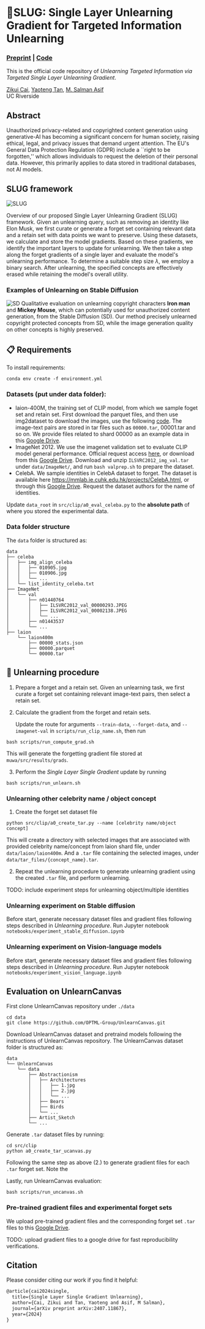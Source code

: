 # 🐛SLUG: Single Layer Unlearning Gradient for Targeted Information Unlearning

### [Preprint](https://arxiv.org/abs/2407.11867) | [Code](https://github.com/CSIPlab/slug)

This is the official code repository of *Unlearning Targeted Information via Targeted Single Layer Unlearning Gradient*.

 [Zikui Cai](https://zikuicai.github.io/), [Yaoteng Tan](https://ytengtan.github.io/), [M. Salman Asif](https://intra.ece.ucr.edu/~sasif/)<br>
 UC Riverside 
 

## Abstract
Unauthorized privacy-related and copyrighted content generation using generative-AI has becoming a significant concern for human society, raising ethical, legal, and privacy issues that demand urgent attention. The EU's General Data Protection Regulation (GDPR) include a ``right to be forgotten,'' which allows individuals to request the deletion of their personal data. However, this primarily applies to data stored in traditional databases, not AI models.

## SLUG framework

![SLUG](doc/framework.png)

Overview of our proposed Single Layer Unlearning Gradient (SLUG) framework. Given an unlearning query, such as removing an identity like Elon Musk, we first curate or generate a forget set containing relevant data and a retain set with data points we want to preserve. Using these datasets, we calculate and store the model gradients. Based on these gradients, we identify the important layers to update for unlearning. We then take a step along the forget gradients of a single layer and evaluate the model's unlearning performance. To determine a suitable step size $\lambda$, we employ a binary search. After unlearning, the specified concepts are effectively erased while retaining the model's overall utility.


### Examples of Unlearning on Stable Diffusion
![SD](doc/example-sd.png)
Qualitative evaluation on unlearning copyright characters **Iron man** and **Mickey Mouse**, which can potentially used for unauthorized content generation, from the Stable Diffusion (SD). Our method precisely unlearned copyright protected concepts from SD, while the image generation quality on other concepts is highly preserved.


## 📋 Requirements

To install requirements:

```setup
conda env create -f environment.yml
```


### Datasets (put under data folder):
- laion-400M, the training set of CLIP model, from which we sample foget set and retain set. First download the parquet files, and then use img2dataset to download the images, use the following [code](https://github.com/rom1504/img2dataset/blob/main/dataset_examples/laion400m.md). The image-text pairs are stored in tar files such as `00000.tar`, 00001.tar and so on. We provide files related to shard 00000 as an example data in this [Google Drive](https://drive.google.com/drive/folders/1K8DCnw3B56hUcxF-8SYWYo-AY1uLAWC1?usp=sharing).
- ImageNet 2012. We use the imagenet validation set to evaluate CLIP model general performance. Official request access [here](https://www.image-net.org/download.php), or download from this [Google Drive](https://drive.google.com/drive/folders/1K8DCnw3B56hUcxF-8SYWYo-AY1uLAWC1?usp=sharing).  Download and unzip `ILSVRC2012_img_val.tar` under `data/ImageNet/`, and run `bash valprep.sh` to prepare the dataset.
- CelebA. We sample identities in CelebA dataset to forget. The dataset is available here https://mmlab.ie.cuhk.edu.hk/projects/CelebA.html, or through this [Google Drive](https://drive.usercontent.google.com/download?id=0B7EVK8r0v71pZjFTYXZWM3FlRnM&authuser=0). Request the dataset authors for the name of identities.

Update `data_root` in `src/clip/a0_eval_celeba.py` to the **absolute path** of where you stored the experimental data.

### Data folder structure

The `data` folder is structured as:
```text
data
├── celeba
│   ├── img_align_celeba
│   │   ├── 010905.jpg
│   │   ├── 010906.jpg
│   │   └── ...
│   └── list_identity_celeba.txt
├── ImageNet
│   └── val
│       ├── n01440764
│       │   ├── ILSVRC2012_val_00000293.JPEG
│       │   ├── ILSVRC2012_val_00002138.JPEG
│       │   └── ...
│       ├── n01443537
│       └── ...
├── laion
    └── laion400m
        ├── 00000_stats.json
        ├── 00000.parquet
        └── 00000.tar
```


## 📝 Unlearning procedure

1. Prepare a forget and a retain set. Given an unlearning task, we first curate a forget set containing relevant image-text pairs, then select a retain set.

2. Calculate the gradient from the forget and retain sets.

   Update the route for arguments `--train-data`, `--forget-data`, and `--imagenet-val` in `scripts/run_clip_name.sh`, then run
```setup
bash scripts/run_compute_grad.sh
```
This will generate the forgetting gradient file stored at `muwa/src/results/grads`.

3. Perform the _Single Layer Single Gradient_ update by running
```setup
bash scripts/run_unlearn.sh
```

### Unlearning other celebrity name / object concept
1. Create the forget set dataset file
```setup
python src/clip/a0_create_tar.py --name [celebrity name/object concept]
```
This will create a directory with selected images that are associated with provided celebrity name/concept from laion shard file, under `data/laion/laion400m`.
And a `.tar` file containing the selected images, under `data/tar_files/{concept_name}.tar`.

2. Repeat the unlearning procedure to generate unlearning gradient using the created `.tar` file, and perform unlearning.

TODO: include experiment steps for unlearning object/multiple identities

### Unlearning experiment on Stable diffusion
Before start, generate necessary dataset files and gradient files following steps described in _Unlearning procedure_.
Run Jupyter notebook `notebooks/experiment_stable_diffusion.ipynb`

### Unlearning experiment on Vision-language models
Before start, generate necessary dataset files and gradient files following steps described in _Unlearning procedure_.
Run Jupyter notebook `notebooks/experiment_vision_language.ipynb`

## Evaluation on UnlearnCanvas
First clone UnlearnCanvas repository under `./data`
```setup
cd data
git clone https://github.com/OPTML-Group/UnlearnCanvas.git
```
Download UnlearnCanvas dataset and pretraind models following the instructions of UnlearnCanvas repository.
The UnlearnCanvas dataset folder is structured as:

```text
data
└── UnlearnCanvas
    └── data
        ├── Abstractionism
        │   ├── Architectures
        │   │   ├── 1.jpg
        │   │   ├── 2.jpg
        │   │   └── ...
        │   ├── Bears
        │   ├── Birds
        │   └── ...
        ├── Artist_Sketch
        └── ...
```
Generate `.tar` dataset files by running:
```setup
cd src/clip
python a0_create_tar_ucanvas.py
```

Following the same step as above (2.) to generate gradient files for each `.tar` forget set.
Note the 

Lastly, run UnlearnCanvas evaluation:
```setup
bash scripts/run_uncanvas.sh
```


### Pre-trained gradient files and experimental forget sets
We upload pre-trained gradient files and the corresponding forget set `.tar` files to this [Google Drive](https://drive.google.com/drive/folders/1K8DCnw3B56hUcxF-8SYWYo-AY1uLAWC1?usp=sharing).

TODO: upload gradient files to a google drive for fast reproducibility verifications.


## Citation
Please consider citing our work if you find it helpful:

```latex
@article{cai2024single,
  title={Single Layer Single Gradient Unlearning},
  author={Cai, Zikui and Tan, Yaoteng and Asif, M Salman},
  journal={arXiv preprint arXiv:2407.11867},
  year={2024}
}
```
